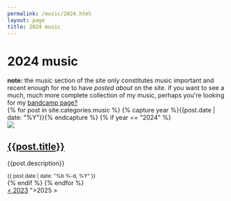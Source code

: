 ```yaml
---
permalink: /music/2024.html
layout: page
title: 2024 music
---
```

# 2024 music
<div class="note">
    <strong>note:</strong> the music section of the site only constitutes music important and recent enough for me to have <em>posted about</em> on the site. if you want to see a much, much more complete collection of my music, perhaps you're looking for my <a href="https://daytona.bandcamp.com">bandcamp page?</a>
</div>
<div class="category-list">
    {% for post in site.categories.music %}
        {% capture year %}{{post.date | date: "%Y"}}{% endcapture %}
        {% if year == "2024" %}
            <div class="category-post">
                <div class="category-thumbnail">
                    <a href="{{post.permalink}}"><img src="/img/thumb/{{post.thumb}}-thumb.png"></a>
                </div>
                <div class="category-info">
                    <a href="{{post.permalink}}"><h2 class="category-title">{{post.title}}</h2></a>
                    <p class="category-description">{{post.description}}</p>
                    <small class="category-date">{{ post.date | date: "%b %-d, %Y" }}</small>
                </div>
            </div>
        {% endif %}
    {% endfor %}
    <div class="page-selector">
        <a href="/music/2023">&lt; 2023</a>
        <a class="/music/2025">">2025 &gt;</a>
    </div>
    <script src="category.js"></script>
</div>